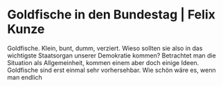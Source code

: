 # Goldfische in den Bundestag | Felix Kunze

Goldfische. Klein, bunt, dumm, verziert. Wieso sollten sie also in das wichtigste Staatsorgan unserer Demokratie kommen? Betrachtet man die Situation als Allgemeinheit, kommen einem aber doch einige Ideen. Goldfische sind erst einmal sehr vorhersehbar. Wie schön wäre es, wenn man endlich 